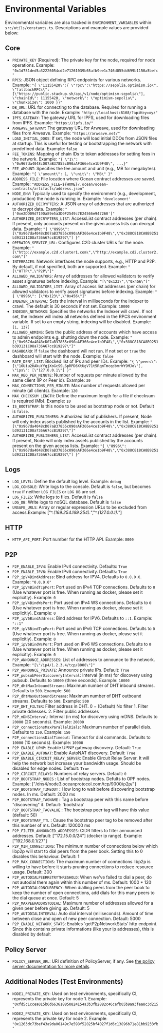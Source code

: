 # Environmental Variables

Environmental variables are also tracked in `ENVIRONMENT_VARIABLES` within `src/utils/constants.ts`. Descriptions and example values are provided below:

## Core

- `PRIVATE_KEY` (Required): The private key for the node, required for node operations. Example: `"0x1d751ded5a32226054cd2e71261039b65afb9ee1c746d055dd699b1150a5befc"`
- `RPCS`: JSON object defining RPC endpoints for various networks. Example: `"{ \"11155420\":{ \"rpc\":\"https://sepolia.optimism.io\", \"fallbackRPCs\": [\"https://public.stackup.sh/api/v1/node/optimism-sepolia\"], \"chainId\": 11155420, \"network\": \"optimism-sepolia\", \"chunkSize\": 1000 }}"`
- `DB_URL`: URL for connecting to the database. Required for running a database with the node. Example: `"http://localhost:8108/?apiKey=xyz"`
- `IPFS_GATEWAY`: The gateway URL for IPFS, used for downloading files from IPFS. Example: `"https://ipfs.io/"`
- `ARWEAVE_GATEWAY`: The gateway URL for Arweave, used for downloading files from Arweave. Example: `"https://arweave.net/"`
- `LOAD_INITIAL_DDOS`: If set, the node will load initial DDOs from JSON files at startup. This is useful for testing or bootstrapping the network with predefined data. Example: `false`
- `FEE_TOKENS`: Mapping of chain IDs to token addresses for setting fees in the network. Example: `"{ \"1\": \"0x967da4048cD07aB37855c090aAF366e4ce1b9F48\", ...}"`
- `FEE_AMOUNT`: Specifies the fee amount and unit (e.g., MB for megabytes). Example: `"{ \"amount\": 1, \"unit\": \"MB\" }"`
- `ADDRESS_FILE`: File location where Ocean contract addresses are saved. Example: `"ADDRESS_FILE=${HOME}/.ocean/ocean-contracts/artifacts/address.json"`
- `NODE_ENV`: Typically used to specify the environment (e.g., development, production) the node is running in. Example: `'development'`
- `AUTHORIZED_DECRYPTERS`: A JSON array of addresses that are authorized to decrypt data. Example: `"['0xe2DD09d719Da89e5a3D0F2549c7E24566e947260']"`
- `AUTHORIZED_DECRYPTERS_LIST`: AccessList contract addresses (per chain). If present, only accounts present on the given access lists can decrypt data. Example: `"{ \"8996\": [\"0x967da4048cD07aB37855c090aAF366e4ce1b9F48\",\"0x388C818CA8B9251b393131C08a736A67ccB19297\"] }"`
- `OPERATOR_SERVICE_URL`: Configures C2D cluster URLs for the node. Example: `"[\"http://example.c2d.cluster1.com\",\"http://example.cd2.cluster2.com\"]"`
- `INTERFACES`: Network interfaces the node supports, e.g., HTTP and P2P. By default, if not specified, both are supported. Example: `"[\"HTTP\",\"P2P\"]"`
- `ALLOWED_VALIDATORS`: Array of addresses for allowed validators to verify asset signatures before indexing. Example: `"[\"0x123\",\"0x456\"]"`
- `ALLOWED_VALIDATORS_LIST`: Array of access list addresses (per chain) for allowed validators to verify asset signatures before indexing. Example: `"{ \"8996\": [\"0x123\",\"0x456\"]"`
- `INDEXER_INTERVAL`: Sets the interval in milliseconds for the indexer to crawl. The default is 30 seconds if not set. Example: `10000`
- `INDEXER_NETWORKS`: Specifies the networks the Indexer will crawl. If not set, the Indexer will index all networks defined in the RPCS environment variable. If set to an empty string, indexing will be disabled. Example: `[1, 137]`
- `ALLOWED_ADMINS`: Sets the public address of accounts which have access to admin endpoints e.g. shutting down the node. Example: `"[\"0x967da4048cD07aB37855c090aAF366e4ce1b9F48\",\"0x388C818CA8B9251b393131C08a736A67ccB19297\"]"`
- `DASHBOARD`: If `false` the dashboard will not run. If not set or `true` the dashboard will start with the node. Example: `false`
- `RATE_DENY_LIST`: Blocked list of IPs and peer IDs. Example: `"{ \"peers\": [\"16Uiu2HAkuYfgjXoGcSSLSpRPD6XtUgV71t5RqmTmcqdbmrWY9MJo\"], \"ips\": [\"127.0.0.1\"] }"`
- `MAX_REQ_PER_MINUTE`: Number of requests per minute allowed by the same client (IP or Peer id). Example: `30`
- `MAX_CONNECTIONS_PER_MINUTE`: Max number of requests allowed per minute (all clients). Example: `120`
- `MAX_CHECKSUM_LENGTH`: Define the maximum length for a file if checksum is required (Mb). Example: `10`
- `IS_BOOTSTRAP`: Is this node to be used as bootstrap node or not. Default is `false`.
- `AUTHORIZED_PUBLISHERS`: Authorized list of publishers. If present, Node will only index assets published by the accounts in the list. Example: `"[\"0x967da4048cD07aB37855c090aAF366e4ce1b9F48\",\"0x388C818CA8B9251b393131C08a736A67ccB19297\"]"`
- `AUTHORIZED_PUBLISHERS_LIST`: AccessList contract addresses (per chain). If present, Node will only index assets published by the accounts present on the given access lists. Example: `"{ \"8996\": [\"0x967da4048cD07aB37855c090aAF366e4ce1b9F48\",\"0x388C818CA8B9251b393131C08a736A67ccB19297\"] }"`

## Logs

- `LOG_LEVEL`: Define the default log level. Example: `debug`
- `LOG_CONSOLE`: Write logs to the console. Default is `false`, but becomes `true` if neither `LOG_FILES` or `LOG_DB` are set.
- `LOG_FILES`: Write logs to files. Default is `false`
- `LOG_DB`: Write logs to noSQL database. Default is `false`
- `UNSAFE_URLS`: Array or regular expression URLs to be excluded from access.Example: ["^.*(169.254.169.254).*","^.*(127.0.0.1).*"]

## HTTP

- `HTTP_API_PORT`: Port number for the HTTP API. Example: `8000`

## P2P

- `P2P_ENABLE_IPV4`: Enable IPv4 connectivity. Defaults: `True`
- `P2P_ENABLE_IPV6`: Enable IPv6 connectivity. Defaults: `True`
- `P2P_ipV4BindAddress`: Bind address for IPV4. Defaults to `0.0.0.0`. Example: `"0.0.0.0"`
- `P2P_ipV4BindTcpPort`: Port used on IPv4 TCP connections. Defaults to `0` (Use whatever port is free. When running as docker, please set it explicitly). Example: `0`
- `P2P_ipV4BindWsPort`: Port used on IPv4 WS connections. Defaults to `0` (Use whatever port is free. When running as docker, please set it explicitly). Example: `0`
- `P2P_ipV6BindAddress`: Bind address for IPV6. Defaults to `::1`. Example: `"::1"`
- `P2P_ipV6BindTcpPort`: Port used on IPv6 TCP connections. Defaults to `0` (Use whatever port is free. When running as docker, please set it explicitly). Example: `0`
- `P2P_ipV6BindWsPort`: Port used on IPv6 WS connections. Defaults to `0` (Use whatever port is free. When running as docker, please set it explicitly). Example: `0`
- `P2P_ANNOUNCE_ADDRESSES`: List of addresses to announce to the network. Example: `"[\"/ip4/1.2.3.4/tcp/8000\"]"`
- `P2P_ANNOUNCE_PRIVATE`: Announce private IPs. Default: `True`
- `P2P_pubsubPeerDiscoveryInterval`: Interval (in ms) for discovery using pubsub. Defaults to `10000` (three seconds). Example: `10000`
- `P2P_dhtMaxInboundStreams`: Maximum number of DHT inbound streams. Defaults to `500`. Example: `500`
- `P2P_dhtMaxOutboundStreams`: Maximum number of DHT outbound streams. Defaults to `500`. Example: `500`
- `P2P_DHT_FILTER`: Filter address in DHT. 0 = (Default) No filter 1. Filter private ddresses. 2. Filter public addresses
- `P2P_mDNSInterval`: Interval (in ms) for discovery using mDNS. Defaults to `20000` (20 seconds). Example: `20000`
- `P2P_connectionsMaxParallelDials`: Maximum number of parallel dials. Defaults to `150`. Example: `150`
- `P2P_connectionsDialTimeout`: Timeout for dial commands. Defaults to `10000` (10 seconds). Example: `10000`
- `P2P_ENABLE_UPNP`: Enable UPNP gateway discovery. Default: `True`
- `P2P_ENABLE_AUTONAT`: Enable AutoNAT discovery. Default: `True`
- `P2P_ENABLE_CIRCUIT_RELAY_SERVER`: Enable Circuit Relay Server. It will help the network but increase your bandwidth usage. Should be disabled for edge nodes. Default: `True`
- `P2P_CIRCUIT_RELAYS`: Numbers of relay servers. Default: `0`
- `P2P_BOOTSTRAP_NODES` : List of bootstrap nodes. Defults to OPF nodes. Example: ["/dns4/node3.oceanprotocol.com/tcp/9000/p2p/"]
- `P2P_BOOTSTRAP_TIMEOUT` : How long to wait before discovering bootstrap nodes. In ms. Default: 2000 ms
- `P2P_BOOTSTRAP_TAGNAME` : Tag a bootstrap peer with this name before "discovering" it. Default: 'bootstrap'
- `P2P_BOOTSTRAP_TAGVALUE` : The bootstrap peer tag will have this value (default: 50)
- `P2P_BOOTSTRAP_TTL` : Cause the bootstrap peer tag to be removed after this number of ms. Default: 120000 ms
- `P2P_FILTER_ANNOUNCED_ADDRESSES`: CIDR filters to filter announced addresses. Default: ["172.15.0.0/24"] (docker ip range). Example: ["192.168.0.1/27"]
- `P2P_MIN_CONNECTIONS`: The minimum number of connections below which libp2p will start to dial peers from the peer book. Setting this to 0 disables this behaviour. Default: 1
- `P2P_MAX_CONNECTIONS`: The maximum number of connections libp2p is willing to have before it starts pruning connections to reduce resource usage. Default: 300
- `P2P_AUTODIALPEERRETRYTHRESHOLD`: When we've failed to dial a peer, do not autodial them again within this number of ms. Default: 1000 \* 120
- `P2P_AUTODIALCONCURRENCY`: When dialling peers from the peer book to keep the number of open connections, add dials for this many peers to the dial queue at once. Default: 5
- `P2P_MAXPEERADDRSTODIAL`: Maximum number of addresses allowed for a given peer before giving up. Default: 5
- `P2P_AUTODIALINTERVAL`: Auto dial interval (miliseconds). Amount of time between close and open of new peer connection. Default: 5000
- `P2P_ENABLE_NETWORK_STATS`: Enables 'getP2pNetworkStats' http endpoint. Since this contains private informations (like your ip addresses), this is disabled by default

## Policy Server

- `POLICY_SERVER_URL`: URI definition of PolicyServer, if any. See [the policy server documentation for more details](docs/PolicyServer.md).

## Additional Nodes (Test Environments)

- `NODE1_PRIVATE_KEY`: Used on test environments, specifically CI, represents the private key for node 1. Example: `"0xfd5c1ccea015b6d663618850824154a3b3fb2882c46cefb05b9a93fea8c3d215"`
- `NODE2_PRIVATE_KEY`: Used on test environments, specifically CI, represents the private key for node 2. Example: `"0x1263dc73bef43a9da06149c7e598f52025bf4027f1d6c13896b71e81bb9233fb"`
